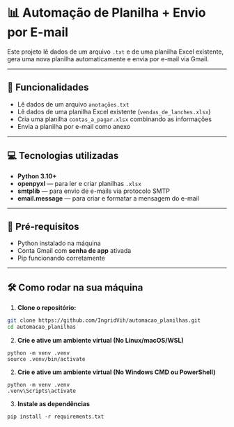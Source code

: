 # 📊 Automação de Planilha + Envio por E-mail

Este projeto lê dados de um arquivo `.txt` e de uma planilha Excel existente, gera uma nova planilha automaticamente e envia por e-mail via Gmail.

---

## 🚀 Funcionalidades

- Lê dados de um arquivo `anotações.txt`
- Lê dados de uma planilha Excel existente (`vendas_de_lanches.xlsx`)
- Cria uma planilha `contas_a_pagar.xlsx` combinando as informações
- Envia a planilha por e-mail como anexo

---

## 💻 Tecnologias utilizadas

- **Python 3.10+**
- **openpyxl** — para ler e criar planilhas `.xlsx`
- **smtplib** — para envio de e-mails via protocolo SMTP
- **email.message** — para criar e formatar a mensagem do e-mail

---

## 🧪 Pré-requisitos

- Python instalado na máquina
- Conta Gmail com **senha de app** ativada
- Pip funcionando corretamente

---

## 🛠 Como rodar na sua máquina

1. **Clone o repositório:**
```bash
git clone https://github.com/IngridVih/automacao_planilhas.git
cd automacao_planilhas
```
2. **Crie e ative um ambiente virtual (No Linux/macOS/WSL)**
```
python -m venv .venv
source .venv/bin/activate
```
2. **Crie e ative um ambiente virtual (No Windows CMD ou PowerShell)**
```
python -m venv .venv
.venv\Scripts\activate
```
3. **Instale as dependências**
```
pip install -r requirements.txt
```